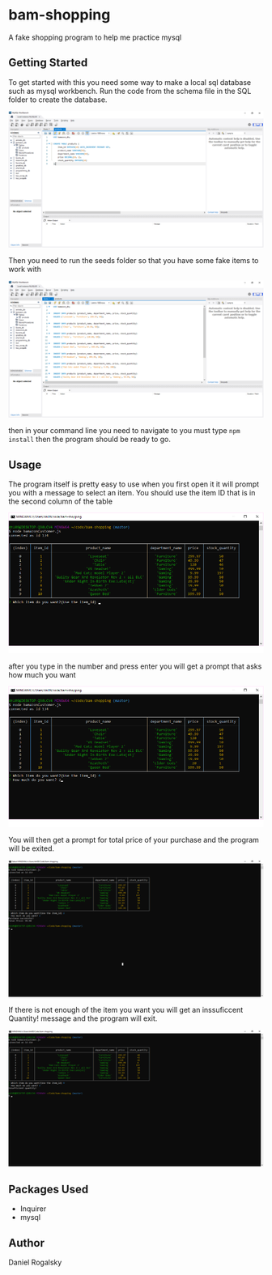# bam-shopping
A fake shopping program to help me practice mysql

## Getting Started
To get started with this you need some way to make a local sql database such as mysql workbench. Run the code from the schema file in the SQL folder to create the database.

![image of me running the schema](/images/schema.png)

Then you need to run the seeds folder so that you have some fake items to work with

![image of me running the seeds](/images/seeds.png)

then in your command line you need to navigate to you must type `npm install` then the program should be ready to go.

## Usage

The program itself is pretty easy to use when you first open it it will prompt you with a message to select an item. You should use the item ID that is in the second column of the table

![the list of items and first prompt](/images/list.png)

after you type in the number and press enter you will get a prompt that asks how much you want

![the selection made and second prompt shown](/images/productnumber.png)

You will then get a prompt for total price of your purchase and the program will be exited.

![total and confirmation message](/images/successfulpurchase.png)

If there is not enough of the item you want you will get an inssuficcent Quantity! message and the program will exit.

![insufficient message](/images/insufficient.png)



## Packages Used
   * Inquirer
   * mysql

## Author
Daniel Rogalsky